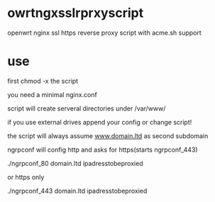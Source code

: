 # owrtngxsslrprxyscript
openwrt nginx ssl https reverse proxy script with acme.sh support

# use
first chmod -x the script 

you need a minimal nginx.conf 

script will create serveral directories under /var/www/ 

if you use external drives append your config or change script! 

the script will always assume www.domain.ltd as second subdomain 

ngrpconf will config http and asks for https(starts ngrpconf_443)

./ngrpconf_80 domain.ltd ipadresstobeproxied 

or https only 

./ngrpconf_443 domain.ltd ipadresstobeproxied 

